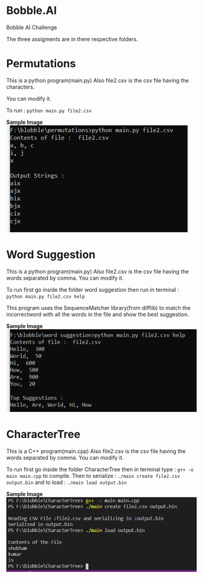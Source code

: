 # Bobble.AI
Bobble AI Challenge


The three assigments are in there respective folders.

# Permutations
This is a python program(main.py)
Also file2.csv is the csv file having the characters.

You can modify it.

To run :  ```python main.py file2.csv```

**Sample Image**
![permutation](https://github.com/kshubham506/Bobble.AI/blob/master/readmeimages/permutation.png)


# Word Suggestion
This is a python program(main.py)
Also file2.csv is the csv file having the words separated by comma.
You can modify it.

To run first go inside the folder word suggestion then run in terminal :  ```python main.py file2.csv help```

This program uses the SequenceMatcher library(from difflib) to match the incorrectword with all the words in the file and show the best suggestion.

**Sample Image**
![wordsuggestoion](https://github.com/kshubham506/Bobble.AI/blob/master/readmeimages/word_suggestion.png)


# CharacterTree
This is a C++ program(main.cpp)
Also file2.csv is the csv file having the words separated by comma.
You can modify it.

To run first go inside the folder CharacterTree then in terminal type :  ```g++ -o main main.cpp``` to compile.
Then to serialize : ```./main create file2.csv output.bin```
and to load : ```./main load output.bin```

**Sample Image**
![wordsuggestoion](https://github.com/kshubham506/Bobble.AI/blob/master/readmeimages/charactertree.png)
